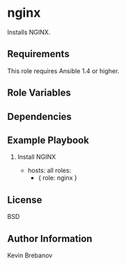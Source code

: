 nginx
=====

Installs NGINX.

Requirements
------------

This role requires Ansible 1.4 or higher.

Role Variables
--------------

Dependencies
------------

Example Playbook
----------------

1) Install NGINX

    - hosts: all
      roles:
         - { role: nginx }

License
-------

BSD

Author Information
------------------

Kevin Brebanov
